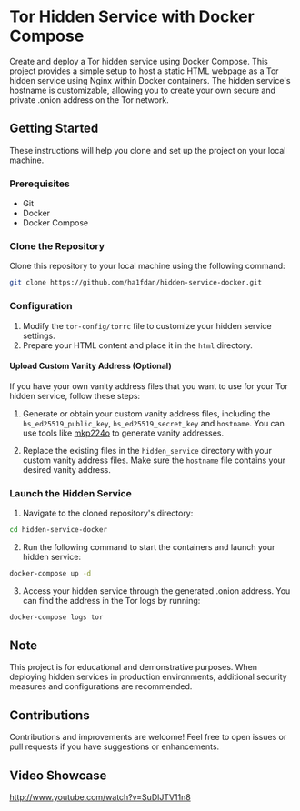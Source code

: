 # Tor Hidden Service with Docker Compose

Create and deploy a Tor hidden service using Docker Compose. This project provides a simple setup to host a static HTML webpage as a Tor hidden service using Nginx within Docker containers. The hidden service's hostname is customizable, allowing you to create your own secure and private .onion address on the Tor network.

## Getting Started

These instructions will help you clone and set up the project on your local machine.

### Prerequisites

- Git
- Docker
- Docker Compose

### Clone the Repository

Clone this repository to your local machine using the following command:

```bash
git clone https://github.com/ha1fdan/hidden-service-docker.git
```

### Configuration

1. Modify the `tor-config/torrc` file to customize your hidden service settings.
2. Prepare your HTML content and place it in the `html` directory.

#### Upload Custom Vanity Address (Optional)

If you have your own vanity address files that you want to use for your Tor hidden service, follow these steps:

1. Generate or obtain your custom vanity address files, including the `hs_ed25519_public_key`, `hs_ed25519_secret_key` and `hostname`. You can use tools like [mkp224o](https://github.com/cathugger/mkp224o) to generate vanity addresses.

2. Replace the existing files in the `hidden_service` directory with your custom vanity address files. Make sure the `hostname` file contains your desired vanity address.


### Launch the Hidden Service

1. Navigate to the cloned repository's directory:

```bash
cd hidden-service-docker
```

2. Run the following command to start the containers and launch your hidden service:

```bash
docker-compose up -d
```

3. Access your hidden service through the generated .onion address. You can find the address in the Tor logs by running:

```bash
docker-compose logs tor
```

## Note

This project is for educational and demonstrative purposes. When deploying hidden services in production environments, additional security measures and configurations are recommended.

## Contributions

Contributions and improvements are welcome! Feel free to open issues or pull requests if you have suggestions or enhancements.

## Video Showcase
http://www.youtube.com/watch?v=SuDlJTV11n8
